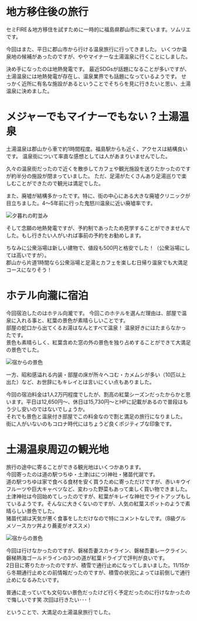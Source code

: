 # 地方移住後の旅行

セミFIRE＆地方移住を試すために一時的に福島県郡山市に来ています。ソムリエです。

今回はまた、平日に郡山市から行ける温泉旅行に行ってきました。
いくつか温泉地の候補があったのですが、ややマイナーな土湯温泉に行くことにしました。

決め手になったのは地熱発電です。
最近SDGsが話題になることが多いですが、土湯温泉には地熱発電が存在し、温泉業界でも話題になっているようです。
せっかく近所に有名な施設があるということでそちらを見に行きたいと思い、土湯温泉に決めました。

# メジャーでもマイナーでもない？土湯温泉

土湯温泉は郡山から車で約1時間程度。福島駅からも近く、アクセスは結構良いです。
温泉街について率直な感想としては人があまりいませんでした。

久々の温泉街だったので近くを散歩してカフェや観光施設を送りたかったのですが約半分の施設が閉まっていました。
ただ、足湯がたくさんあり足湯巡りで楽しむことができたので観光は満足でした。

また、廃墟が結構多かったです。特に、街の中心にある大きな廃墟クリニックが目立ちました。4〜5年前に行った鬼怒川温泉に近い廃墟率です。

![夕暮れの町並み](/image/0000x/3_1.jpg)

そして念願の地熱発電ですが、予約制であったため見学することができませんでした。もし行きたい人がいれば事前の予約をお勧めします。

ちなみに公衆浴場は新しい建物で、値段も500円と格安でした！（公衆浴場にしては高いですが）。  
郡山から片道1時間なら公衆浴場と足湯とカフェを楽しむ日帰り温泉でも大満足コースになりそう！

# ホテル向瀧に宿泊

今回宿泊したのはホテル向瀧です。
今回このホテルを選んだ理由は、部屋で温泉に入れる事と、紅葉の景色が素晴らしいことです。  
部屋の蛇口から出てくるお湯はなんとすべて温泉！
温泉好きにはたまらなかったです。  
景色も素晴らしく、紅葉含めた窓の外の景色を独り占めすることができて大満足の景色でした。

![宿からの景色](/image/0000x/3_2.jpg)

一方、昭和感溢れる内装・部屋の床が所々ヘコむ・カメムシが多い（10匹以上出た）など、お世辞にもキレイとは言いにくい点もありました。

今回の宿泊料金は1人2万円程度でしたが、割高の紅葉シーズンだったからかと思います。平日は12,650円〜、休日は15,730円～とHPに記載があるので普段はもう少し安いのではないでしょうか。  
それでも景色と温泉付き部屋でこの料金なので割と満足の旅行になりました。  
街に人がいないのもコロナ時代にはちょうど良くポジティブな印象です。

# 土湯温泉周辺の観光地

旅行の途中に寄ることができる観光地はいくつかあります。  
今回寄ったのは道の駅つちゆ・土津(はにつ)神社・猪苗代湖です。  
道の駅つちゆは家で食べる食材を安く買うために寄っただけですが、赤いキウイフルーツや巨大キャベツなど、変わった野菜もあって楽しく買い物できました。  
土津神社は今回始めてしったのですが、紅葉がキレイな神社でライトアップもしているようです。そんなに大きくないのですが、人気の紅葉スポットのようで素晴らしい景色でした。  
猪苗代湖は天気が悪く食事をしただけなので特にコメントなしです。（B級グルメソースカツ丼より蕎麦がオススメ）

![宿からの景色](/image/0000x/3_3.jpg)

今回は行けなかったのですが、磐梯吾妻スカイライン、磐梯吾妻レークライン、磐梯熱海ゴールドラインの3つの道が紅葉ドライブで評判が良いです。  
2日目に寄りたかったのですが、積雪で通行止めになってしまいました。11/15から冬期通行止めとの前情報だったのですが、積雪の状況によっては前倒しで通行止めになるみたいです。  

普通に走っていても文句ない景色だったけど行く予定だったのに行けなかったので悔しいです笑
次回は行きたい･･･！  

ということで、大満足の土湯温泉旅行でした。
